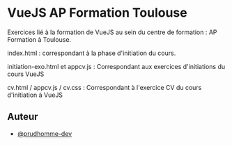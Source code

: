 # VueJS AP Formation Toulouse

Exercices lié à la formation de VueJS au sein du centre de formation : AP Formation à Toulouse.

index.html : correspondant à la phase d'initiation du cours.

initiation-exo.html et appcv.js : Correspondant aux exercices d'initiations du cours VueJS

cv.html / appcv.js / cv.css : Correspondant à l'exercice CV du cours d'initiation à VueJS


## Auteur

- [@prudhomme-dev](https://github.com/prudhomme-dev)

